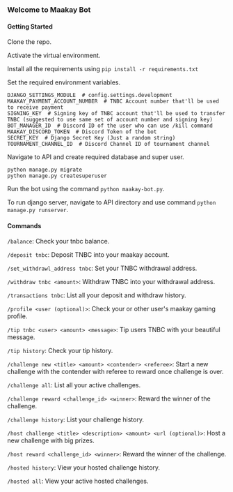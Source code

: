 ### Welcome to Maakay Bot

#### Getting Started
Clone the repo.

Activate the virtual environment.

Install all the requirements using `pip install -r requirements.txt`

Set the required environment variables.
```shell
DJANGO_SETTINGS_MODULE  # config.settings.development
MAAKAY_PAYMENT_ACCOUNT_NUMBER  # TNBC Account number that'll be used to receive payment
SIGNING_KEY  # Signing key of TNBC account that'll be used to transfer TNBC (suggested to use same set of account number and signing key)
BOT_MANAGER_ID  # Discord ID of the user who can use /kill command
MAAKAY_DISCORD_TOKEN  # Discord Token of the bot
SECRET_KEY  # Django Secret Key (Just a random string)
TOURNAMENT_CHANNEL_ID  # Discord Channel ID of tournament channel
```

Navigate to API and create required database and super user.
```shell
python manage.py migrate
python manage.py createsuperuser
```

Run the bot using the command `python maakay-bot.py`.

To run django server, navigate to API directory and use command `python manage.py runserver`.

#### Commands
`/balance`: Check your tnbc balance.

`/deposit tnbc`: Deposit TNBC into your maakay account.

`/set_withdrawl_address tnbc`: Set your TNBC withdrawal address.

`/withdraw tnbc <amount>`: Withdraw TNBC into your withdrawal address.

`/transactions tnbc`: List all your deposit and withdraw history.

`/profile <user (optional)>`: Check your or other user's maakay gaming profile.

`/tip tnbc <user> <amount> <message>`: Tip users TNBC with your beautiful message.

`/tip history`: Check your tip history.

`/challenge new <title> <amount> <contender> <referee>`: Start a new challenge with the contender with referee to reward once challenge is over.

`/challenge all`: List all your active challenges.

`/challenge reward <challenge_id> <winner>`: Reward the winner of the challenge.

`/challenge history`: List your challenge history.

`/host challenge <title> <description> <amount> <url (optional)>`: Host a new challenge with big prizes.

`/host reward <challenge_id> <winner>`: Reward the winner of the challenge.

`/hosted history`: View your hosted challenge history.

`/hosted all`: View your active hosted challenges.
